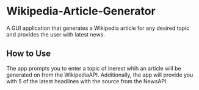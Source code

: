 # Wikipedia-Article-Generator
A GUI application that generates a Wikipedia article for any desired topic and provides the user with latest news.


## How to Use

The app prompts you to enter a topic of inerest whih an article will be generated on from the WikipediaAPI. Additionally, the app will provide you with 5 of the latest headlines with the source from the NewsAPI.
